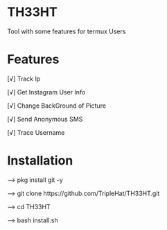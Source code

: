# TH33HT
<p> Tool with some features for termux Users</p>

# Features

<p> [√] Track Ip</p>
<p> [√] Get Instagram User Info</p>
<p> [√] Change BackGround of Picture</p>
<p> [√] Send Anonymous SMS</p>
<p> [√] Trace Username</p>

# Installation

<p> --> pkg install git -y</p>
<p> --> git clone https://github.com/TripleHat/TH33HT.git</p>
<p> --> cd TH33HT</p>
<p> --> bash install.sh
